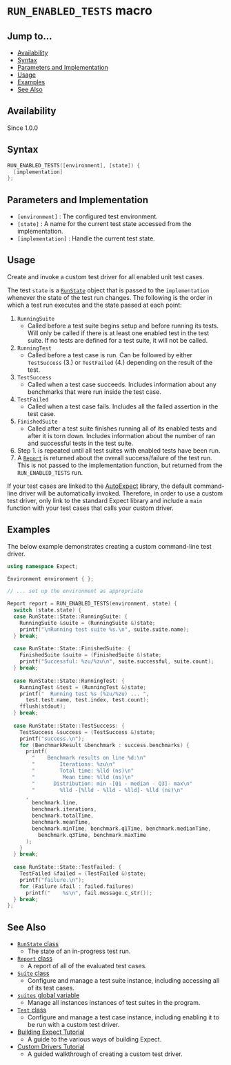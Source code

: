 # `RUN_ENABLED_TESTS` macro

## Jump to...
- [Availability](#Availability)
- [Syntax](#Syntax)
- [Parameters and Implementation](#Parameters-and-Implementation)
- [Usage](#Usage)
- [Examples](#Examples)
- [See Also](#See-Also)

## Availability
Since 1.0.0

## Syntax
``` C++
RUN_ENABLED_TESTS([environment], [state]) {
  [implementation]
};
```

## Parameters and Implementation
- `[environment]` : The configured test environment.
- `[state]` : A name for the current test state accessed from the
  implementation.
- `[implementation]` : Handle the current test state.

## Usage

Create and invoke a custom test driver for all enabled unit test cases.

The test `state` is a [`RunState`](../Types/RunState.md) object that is passed
to the `implementation` whenever the state of the test run changes.
The following is the order in which a test run executes and the state passed at
each point:
1. `RunningSuite`
    - Called before a test suite begins setup and before running its tests.
      Will only be called if there is at least one enabled test in the test
      suite.
      If no tests are defined for a test suite, it will not be called.
2. `RunningTest`
    - Called before a test case is run.
      Can be followed by either `TestSuccess` (3.) or `TestFailed` (4.)
      depending on the result of the test.
3. `TestSuccess`
    - Called when a test case succeeds.
      Includes information about any benchmarks that were run inside the test
      case.
4. `TestFailed`
    - Called when a test case fails. Includes all the failed assertion in the
      test case.
5. `FinishedSuite`
    - Called after a test suite finishes running all of its enabled tests and
      after it is torn down.
      Includes information about the number of ran and successful tests in the
      test suite.
6. Step 1. is repeated until all test suites with enabled tests have been run.
7. A [`Report`](../Types/Report.h) is returned about the overall success/failure
  of the test run.
  This is not passed to the implementation function, but returned from the
  `RUN_ENABLED_TESTS` run.

If your test cases are linked to the [AutoExpect](../../Tutorials/Building.md)
library, the default command-line driver will be automatically invoked.
Therefore, in order to use a custom test driver, only link to the standard
Expect library and include a `main` function with your test cases that calls
your custom driver.

## Examples

The below example demonstrates creating a custom command-line test driver.
``` C++
using namespace Expect;

Environment environment { };

// ... set up the environment as appropriate

Report report = RUN_ENABLED_TESTS(environment, state) {
  switch (state.state) {
  case RunState::State::RunningSuite: {
    RunningSuite &suite = (RunningSuite &)state;
    printf("\nRunning test suite %s.\n", suite.suite.name);
  } break;
  
  case RunState::State::FinishedSuite: {
    FinishedSuite &suite = (FinishedSuite &)state;
    printf("Successful: %zu/%zu\n", suite.successful, suite.count);
  } break;
  
  case RunState::State::RunningTest: {
    RunningTest &test = (RunningTest &)state;
    printf("  Running test %s (%zu/%zu) ... ",
      test.test.name, test.index, test.count);
    fflush(stdout);
  } break;
  
  case RunState::State::TestSuccess: {
    TestSuccess &success = (TestSuccess &)state;
    printf("success.\n");
    for (BenchmarkResult &benchmark : success.benchmarks) {
      printf(
        "    Benchmark results on line %d:\n"
        "        Iterations: %zu\n"
        "        Total time: %lld (ns)\n"
        "         Mean time: %lld (ns)\n"
        "      Distribution: min -[Q1 - median - Q3]- max\n"
        "        %lld -[%lld - %lld - %lld]- %lld (ns)\n"
      ,
        benchmark.line,
        benchmark.iterations,
        benchmark.totalTime,
        benchmark.meanTime,
        benchmark.minTime, benchmark.q1Time, benchmark.medianTime,
          benchmark.q3Time, benchmark.maxTime
      );
    }
  } break;
  
  case RunState::State::TestFailed: {
    TestFailed &failed = (TestFailed &)state;
    printf("failure.\n");
    for (Failure &fail : failed.failures)
      printf("    %s\n", fail.message.c_str());
  } break;
};
```

## See Also

- [`RunState` class](../Types/RunState.md)
  - The state of an in-progress test run.
- [`Report` class](../Types/Report.md)
  - A report of all of the evaluated test cases.
- [`Suite` class](../Types/Suite.md)
  - Configure and manage a test suite instance, including accessing all of its
    test cases.
- [`suites` global variable](../Variables/suites.md)
  - Manage all instances instances of test suites in the program.
- [`Test` class](../Types/Test.md)
  - Configure and manage a test case instance, including enabling it to be
    run with a custom test driver.
- [Building Expect Tutorial](../../Tutorials/Building.md)
  - A guide to the various ways of building Expect.
- [Custom Drivers Tutorial](../../Tutorials/Custom-Drivers.md)
  - A guided walkthrough of creating a custom test driver.

